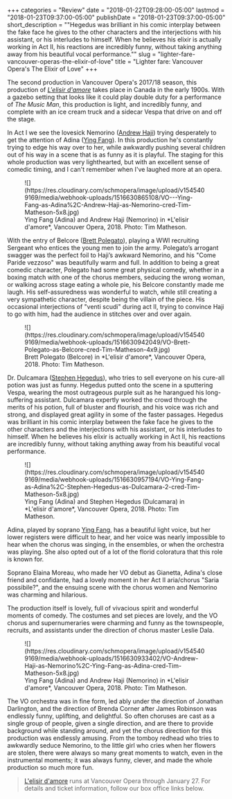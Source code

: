 +++
categories = "Review"
date = "2018-01-22T09:28:00-05:00"
lastmod = "2018-01-23T09:37:00-05:00"
publishDate = "2018-01-23T09:37:00-05:00"
short_description = "\"Hegedus was brilliant in his comic interplay between the fake face he gives to the other characters and the interjections with his assistant, or his interludes to himself. When he believes his elixir is actually working in Act II, his reactions are incredibly funny, without taking anything away from his beautiful vocal performance.\""
slug = "lighter-fare-vancouver-operas-the-elixir-of-love"
title = "Lighter fare: Vancouver Opera&#039;s The Elixir of Love"
+++

The second production in Vancouver Opera's 2017/18 season, this production of [*L'elisir d'amore*](https://www.vancouveropera.ca/L-Elisir-d-amore) takes place in Canada in the early 1900s. With a gazebo setting that looks like it could play double duty for a performance of *The Music Man*, this production is light, and incredibly funny, and complete with an ice cream truck and a sidecar Vespa that drive on and off the stage. 

In Act I we see the lovesick Nemorino ([Andrew Haji](/talking-with-singers-andrew-haji/)) trying desperately to get the attention of Adina ([Ying Fang](/scene/people/ying-fang/)). In this production he's constantly trying to edge his way over to her, while awkwardly pushing several children out of his way in a scene that is as funny as it is playful. The staging for this whole production was very lighthearted, but with an excellent sense of comedic timing, and I can't remember when I've laughed more at an opera.

<figure data-type="image">![](https://res.cloudinary.com/schmopera/image/upload/v1545409169/media/webhook-uploads/1516630865108/VO---Ying-Fang-as-Adina%2C-Andrew-Haji-as-Nemorino-cred-Tim-Matheson-5x8.jpg)
<figcaption>Ying Fang (Adina) and Andrew Haji (Nemorino) in *L'elisir d'amore*, Vancouver Opera, 2018. Photo: Tim Matheson.</figcaption>
</figure>

With the entry of Belcore ([Brett Polegato](/scene/people/brett-polegato/)), playing a WWI recruiting Sergeant who entices the young men to join the army. Polegato’s arrogant swagger was the perfect foil to Haji’s awkward Nemorino, and his "Come Paride vezzoso" was beautifully warm and full. In addition to being a great comedic character, Polegato had some great physical comedy, whether in a boxing match with one of the chorus members, seducing the wrong woman, or walking across stage eating a whole pie, his Belcore constantly made me laugh. His self-assuredness was wonderful to watch, while still creating a very sympathetic character, despite being the villain of the piece. His occasional interjections of "venti scudi" during act II, trying to convince Haji to go with him, had the audience in stitches over and over again. 

<figure data-type="image">![](https://res.cloudinary.com/schmopera/image/upload/v1545409169/media/webhook-uploads/1516630942049/VO-Brett-Polegato-as-Belcore-cred-Tim-Matheson-4x9.jpg)
<figcaption>Brett Polegato (Belcore) in *L'elisir d'amore*, Vancouver Opera, 2018. Photo: Tim Matheson.</figcaption>
</figure>

Dr. Dulcamara ([Stephen Hegedus](/scene/people/stephen-hegedus/)), who tries to sell everyone on his cure-all potion was just as funny. Hegedus putted onto the scene in a sputtering Vespa, wearing the most outrageous purple suit as he harangued his long-suffering assistant. Dulcamara expertly worked the crowd through the merits of his potion, full of bluster and flourish, and his voice was rich and strong, and displayed great agility in some of the faster passages. Hegedus was brilliant in his comic interplay between the fake face he gives to the other characters and the interjections with his assistant, or his interludes to himself. When he believes his elixir is actually working in Act II, his reactions are incredibly funny, without taking anything away from his beautiful vocal performance.

<figure data-type="image">![](https://res.cloudinary.com/schmopera/image/upload/v1545409169/media/webhook-uploads/1516630957194/VO-Ying-Fang-as-Adina%2C-Stephen-Hegedus-as-Dulcamara-2-cred-Tim-Matheson-5x8.jpg)
<figcaption>Ying Fang (Adina) and Stephen Hegedus (Dulcamara) in *L'elisir d'amore*, Vancouver Opera, 2018. Photo: Tim Matheson.</figcaption>
</figure>

Adina, played by soprano [Ying Fang](/scene/people/ying-fang/), has a beautiful light voice, but her lower registers were difficult to hear, and her voice was nearly impossible to hear when the chorus was singing, in the ensembles, or when the orchestra was playing. She also opted out of a lot of the florid coloratura that this role is known for.

Soprano Elaina Moreau, who made her VO debut as Gianetta, Adina's close friend and confidante, had a lovely moment in her Act II aria/chorus "Saria possibile?", and the ensuing scene with the chorus women and Nemorino was charming and hilarious. 

The production itself is lovely, full of vivacious spirit and wonderful moments of comedy. The costumes and set pieces are lovely, and the VO chorus and supernumeraries were charming and funny as the townspeople, recruits, and assistants under the direction of chorus master Leslie Dala.

<figure data-type="image">![](https://res.cloudinary.com/schmopera/image/upload/v1545409169/media/webhook-uploads/1516630933402/VO-Andrew-Haji-as-Nemorino%2C-Ying-Fang-as-Adina-cred-Tim-Matheson-5x8.jpg)
<figcaption>Ying Fang (Adina) and Andrew Haji (Nemorino) in *L'elisir d'amore*, Vancouver Opera, 2018. Photo: Tim Matheson.</figcaption>
</figure>

The VO orchestra was in fine form, led ably under the direction of Jonathan Darlington, and the direction of Brenda Corner after James Robinson was endlessly funny, uplifting, and delightful. So often choruses are cast as a single group of people, given a single direction, and are there to provide background while standing around, and yet the chorus direction for this production was endlessly amusing. From the tomboy redhead who tries to awkwardly seduce Nemorino, to the little girl who cries when her flowers are stolen, there were always so many great moments to watch, even in the instrumental moments; it was always funny, clever, and made the whole production so much more fun. 

>[L'elisir d'amore](https://www.vancouveropera.ca/L-Elisir-d-amore) runs at Vancouver Opera through January 27. For details and ticket information, follow our box office links below. 
